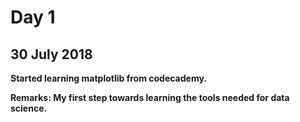 # Day 1

## 30 July 2018

**Started learning matplotlib from codecademy.**

**Remarks: My first step towards learning the tools needed for data science.**
